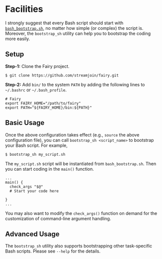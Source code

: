 # Facilities #

I strongly suggest that every Bash script should start with [`bash_bootstrap.sh`](../_template/bash_bootstrap.sh), no matter how simple (or complex) the script is. Moreover, the `bootstrap_sh` utility can help you to bootstrap the coding more easily. 

## Setup ##

**Step-1:** Clone the Fairy project. 

    $ git clone https://github.com/streamjoin/fairy.git

**Step-2:** Add `bin/` to the system `PATH` by adding the following lines to `~/.bashrc` or `~/.bash_profile`. 

    # Fairy
    export FAIRY_HOME="/path/to/fairy"
    export PATH="${FAIRY_HOME}/bin:${PATH}"

## Basic Usage ##

Once the above configuration takes effect (e.g., `source` the above configuration file), you can call `bootstrap_sh <script_name>` to bootstrap your Bash script. For example, 

    $ bootstrap_sh my_script.sh

The `my_script.sh` script will be instantiated from `bash_bootstrap.sh`. Then you can start coding in the `main()` function. 

    ...
    main() {
      check_args "$@"
      # Start your code here
      
    }
    ...

You may also want to modify the `check_args()` function on demand for the customization of command-line argument handling. 

## Advanced Usage ##

The `bootstrap_sh` utility also supports bootstrapping other task-specific Bash scripts. Please see `--help` for the details. 
